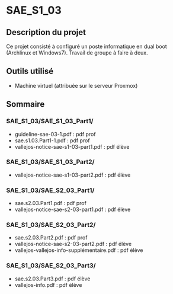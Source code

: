 # SAE_S1_03

## Description du projet
Ce projet consisté à configuré un poste informatique en dual boot (Archlinux et Windows7).
Travail de groupe à faire à deux.

## Outils utilisé
- Machine virtuel (attribuée sur le serveur Proxmox)

## Sommaire

### SAE_S1_03/SAE_S1_03_Part1/
- guideline-sae-03-1.pdf : pdf prof
- sae.s1.03.Part1-1.pdf : pdf prof
- vallejos-notice-sae-s1-03-part1.pdf : pdf élève

### SAE_S1_03/SAE_S1_03_Part2/
- vallejos-notice-sae-s1-03-part2.pdf : pdf élève

### SAE_S1_03/SAE_S2_03_Part1/
- sae.s2.03.Part1.pdf : pdf prof
- vallejos-notice-sae-s2-03-part1.pdf : pdf élève

### SAE_S1_03/SAE_S2_03_Part2/
- sae.s2.03.Part2.pdf : pdf prof
- vallejos-notice-sae-s2-03-part2.pdf : pdf élève
- vallejos-vallejos-info-supplémentaire.pdf : pdf élève

### SAE_S1_03/SAE_S2_03_Part3/
- sae.s2.03.Part3.pdf : pdf élève
- vallejos-info.pdf : pdf élève